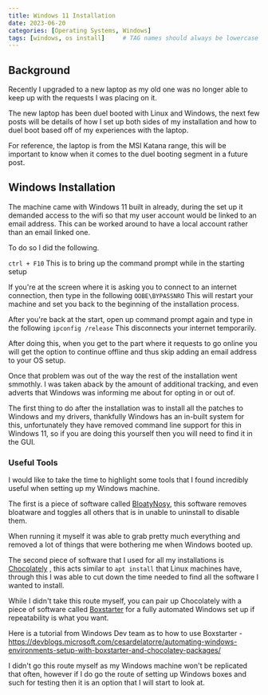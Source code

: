 ```yaml
---
title: Windows 11 Installation
date: 2023-06-20 
categories: [Operating Systems, Windows]
tags: [windows, os install]     # TAG names should always be lowercase
---
```


## Background

Recently I upgraded to a new laptop as my old one was no longer able to keep up with the requests I was placing on it.

The new laptop has been duel booted with Linux and Windows, the next few posts will be details of how I set up both sides of my installation and how to duel boot based off of my experiences with the laptop.

For reference, the laptop is from the MSI Katana range, this will be important to know when it comes to the duel booting segment in a future post.

## Windows Installation

The machine came with Windows 11 built in already, during the set up it demanded access to the wifi so that my user account would be linked to an email address. This can be worked around to have a local account rather than an email linked one.

To do so I did the following.

``ctrl + F10``
This is to bring up the command prompt while in the starting setup

If you're at the screen where it is asking you to connect to an internet connection, then type in the following
``OOBE\BYPASSNRO``
This will restart your machine and set you back to the beginning of the installation process.

After you're back at the start, open up command prompt again and type in the following
``ipconfig /release``
This disconnects your internet temporarily.

After doing this, when you get to the part where it requests to go online you will get the option to continue offline and thus skip adding an email address to your OS setup.

Once that problem was out of the way the rest of the installation went smmothly. I was taken aback by the amount of additional tracking, and even adverts that Windows was informing me about for opting in or out of.

The first thing to do after the installation was to install all the patches to Windows and my drivers, thankfully Windows has an in-built system for this, unfortunately they have removed command line support for this in Windows 11, so if you are doing this yourself then you will need to find it in the GUI.

### Useful Tools

I would like to take the time to highlight some tools that I found incredibly useful when setting up my Windows machine.

The first is a piece of software called [BloatyNosy](https://www.builtbybel.com/blog/about-bloatynosy), this software removes bloatware and toggles all others that is in unable to uninstall to disable them.

When running it myself it was able to grab pretty much everything and removed a lot of things that were bothering me when Windows booted up.

The second piece of software that I used for all my installations is [Chocolately](https://community.chocolatey.org/) , this acts similar to ``apt install`` that Linux machines have, through this I was able to cut down the time needed to find all the software I wanted to install.

While I didn't take this route myself, you can pair up Chocolately with a piece of software called [Boxstarter](https://boxstarter.org/) for a fully automated Windows set up if repeatability is what you want.

Here is a tutorial from Windows Dev team as to how to use Boxstarter - https://devblogs.microsoft.com/cesardelatorre/automating-windows-environments-setup-with-boxstarter-and-chocolatey-packages/

I didn't go this route myself as my Windows machine won't be replicated that often, however if I do go the route of setting up Windows boxes and such for testing then it is an option that I will start to look at.
